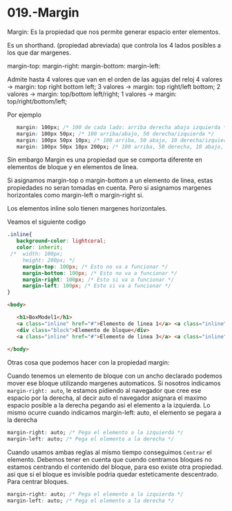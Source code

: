 019.-Margin
===

Margin: Es la propiedad que nos permite generar espacio enter elementos.

Es un shorthand. (propiedad abreviada) que controla los 4 lados posibles a los que dar margenes.

margin-top: 
margin-right: 
margin-bottom: 
margin-left:

Admite hasta 4 valores que van en el orden de las agujas del reloj
4 valores -> margin: top right bottom left;
3 valores -> margin: top right/left bottom;
2 valores -> margin: top/bottom left/right;
1 valores -> margin: top/right/bottom/left;

Por ejemplo
```css
   margin: 100px; /* 100 de cada lado: arriba derecha abajo izquierda */
   margin: 100px 50px; /* 100 arriba/abajo, 50 derecha/izquierda */
   margin: 100px 50px 10px; /* 100 arriba, 50 abajo, 10 derecha/izquierda */
   margin: 100px 50px 10px 200px; /* 100 arriba, 50 derecha, 10 abajo, 200 izquierda */
```

Sin embargo Margin es una propiedad que se comporta diferente en elementos de bloque y en elementos de linea.

Si asignamos margin-top o margin-bottom a un elemento de linea, estas propiedades no seran tomadas en cuenta. Pero si asignamos margenes horizontales como margin-left o margin-right si.

Los elementos inline solo tienen margenes horizontales.

Veamos el siguiente codigo
```css
.inline{
   background-color: lightcoral;
   color: inherit;
 /*  width: 100px;
     height: 200px; */
     margin-top: 100px; /* Esto no va a funcionar */
     margin-bottom: 100px; /* Esto no va a funcionar */
     margin-right: 100px; /* Esto si va a funcionar */
     margin-left: 100px; /* Esto si va a funcionar */
}
```

```html
<body>

   <h1>BoxModel1</h1>
   <a class="inline" href="#">Elemento de linea 1</a> <a class="inline" href="#">Elemento de linea 2</a> 
   <div class="block">Elemento de bloque</div> 
   <a class="inline" href="#">Elemento de linea 3</a> <a class="inline" href="#">Elemento de linea 4</a> 
   
</body>
```

Otras cosa que podemos hacer con la propiedad margin:

Cuando tenemos un elemento de bloque con un ancho declarado podemos mover ese bloque utilizando margenes automaticos.
Si nosotros indicamos `margin-right: auto`, le estamos pidiendo al navegador que cree ese espacio por la derecha, al decir auto el navegador asignara el maximo espacio posible a la derecha pegando asi el elemento a la izquierda.
Lo mismo ocurre cuando indicamos margin-left: auto, el elemento se pegara a la derecha

```css
margin-right: auto; /* Pega el elemento a la izquierda */
margin-left: auto; /* Pega el elemento a la derecha */
```

Cuando usamos ambas reglas al mismo tiempo conseguimos `Centrar` el elemento. Debemos tener en cuenta que cuendo centramos bloques no estamos centrando el contenido del bloque, para eso existe otra propiedad. asi que si el bloque es invisible podria quedar esteticamente descentrado.
Para centrar bloques.
```css
margin-right: auto; /* Pega el elemento a la izquierda */
margin-left: auto; /* Pega el elemento a la derecha */
```

